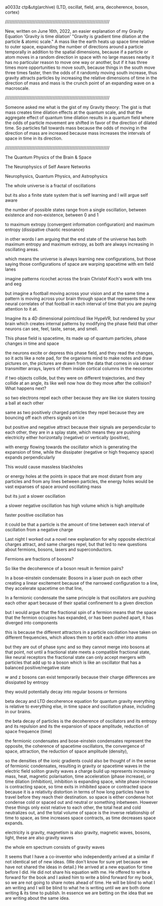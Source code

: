 a0033z ctp&utg(archive)
(LTD, oscillat, field, arra, decoherence, boson, cortex)

////////////////////////////////////////////////////////////////////

New, written on June 16th, 2022, an easier explanation of my Gravity Equation
'Gravity is time dilation'
"Gravity is gradient time dilation at the particle & atomic scale." A mass like the earth heats up space time relative to outer space, expanding the number of directions around a particle temporally in addition to the spatial dimensions, because if a particle or atom moves in a random direction in space with no large masses nearby it has no particular reason to move one way or another, but if it has three times more opportunities to move south, because things in the south move three times faster, then the odds of it randomly moving south increase, thus gravity attracts particles by increasing the relative dimensions of time in the direction of mass and mass is the crunch point of an expanding wave on a macroscale.


////////////////////////////////////////////////////////////////////

Someone asked me what is the gist of my Gravity theory: The gist is that mass creates time dilation effects at the quantum scale, and that the aggregate effect of quantum time dilation results in a quantum field where the odds of particle movement are shifted in favor of the direction of dilated time. So particles fall towards mass because the odds of moving in the direction of mass are increased because mass increases the intervals of space in time in its direction.

////////////////////////////////////////////////////////////////////

The Quantum Physics of the Brain & Space

The Neurophysics of Self Aware Networks

Neurophysics, Quantum Physics, and Astrophysics

The whole universe is a fractal of oscillations

but its also a finite state system that is self learning and I will argue self aware

the number of possible states range from a single oscillation, between existence and non-existence, between 0 and 1

to maximum extropy (convergent information configuration) and maximum entropy (dissipative chaotic resonance)

in other words I am arguing that the end state of the universe has both maximum entropy and maximum extropy, as both are always increasing in oscillating areas.

which means the universe is always learning new configurations, but those saying those configurations of space are warping spacetime with em field lanes

imagine patterns ricochet across the brain
Christof Koch's work with tms and eeg

but imagine a football moving across your vision and at the same time a pattern is moving across your brain through space that represents the new neural correlates of that football in each interval of time that you are paying attention to it at.

Imagine its a 4D dimensional pointcloud like HypeVR, but rendered by your brain which creates internal patterns by modifying the phase field that other neurons can see, feel, taste, sense, and smell.

This phase field is spacetime, its made up of quantum particles, phase changes in time and space

the neurons excite or depress this phase field, and they read the changes, so it acts like a note pad, for the organisms mind to make notes and draw pictures on, the pictures are drawn from the data that comes in via sensor transmitter arrays, layers of them inside cortical columns in the neocortex

if two objects collide, but they were on different trajectories, and they collide at an angle, its like well now how do they move after the collision? What happens next?

so two electrons repel each other because they are like ice skaters tossing a ball at each other

same as two positively charged particles they repel because they are bouncing off each others signals on ice

but positive and negative attract because their signals are perpendicular to each other, they are in a splay state, which means they are pushing electricity either horizontally (negative) or vertically (positive),

with energy flowing towards the oscillator which is generating the expansion of time, while the dissipater (negative or high frequency space) expands perpendicularly

This would cause massless blackholes

or energy holes at the points in space that are most distant from any particles and from any lines between particles, the energy holes would be vast expanses of space around oscillating mass

but its just a slower oscillation

a slower negative oscillation has high volume which is high amplitude

faster positive oscillation has 

it could be that a particle is the amount of time between each interval of oscillation from a negative charge 

Last night I worked out a novel new explanation for why opposite electrical charges attract, and same charges repel, but that led to new questions about fermions, bosons, lasers and superconductors.

Fermions are fractions of bosons?

So like the decoherence of a boson result in fermion pairs?

In a bose-einstein condensate: Bosons in a laser push on each other creating a linear excitement because of the narrowed configuration to a line, they accelerate spacetime on that line,

In a fermionic condensate the same principle is that oscillators are pushing each other apart because of their spatial confinement to a given direction

but I would argue that the fractional spin of a fermion means that the space that the fermion occupies has expanded, or has been pushed apart, it has diverged into components

this is because the different attractors in a particle oscillation have taken on different frequencies, which allows them to orbit each other into atoms 

but they are out of phase sync and so they cannot merge into bosons at that point, not until a fractional state meets a compatible fractional state, like neural receptors the fractional state can only accept mergers with particles that add up to a boson which is like an oscillator that has a balanced positive/negative state

w and z bosons can exist temporarily because their charge differences are dissipated by entropy

they would potentially decay into regular bosons or fermions

beta decay and LTD decoherence
equation for quantum gravity
everything is relative to everything else, in time space and oscillation phase, including in our brains.

the beta decay of particles is the decoherence of oscillators and its entropy and its repulsion and its the expansion of space amplitude, reduction of space frequence (time)

the fermionic condensates and bose-einstein condensates represent the opposite, the coherence of spacetime oscillators, the convergence of space, attraction, the reduction of space amplitude (density), 

so the densities of the ionic gradients could also be thought of in the sense of fermionic condensates, 
resulting in gravity or spacetime waves in the electric field
soliton gravity waves a charge build up represents increasing mass, heat, magnetic polarisation, time acceleration (phase increase), or time dilation (inhibition), inhibition is expanding space, white phase increase is contracting space, so time exits in inhibited space or contracted space because it is a relativity distortion in terms of how long particles have to travel before they reach their destination. so space is either condense hot condense cold or spaced out and neutral or something inbetween. However these things only exist relative to each other, the total heat and cold neutralizes out, and the total volume of space is the inverse relationship of time to space, as time increases space contracts, as time decreases space expands.

electricity is gravity, magnetism is also gravity, magnetic waves, bosons, light, these are also gravity waves

the whole em spectrum consists of gravity waves

It seems that I have a co-inventor who independently arrived at a similar if not identical set of new ideas. (We don't know for sure yet because we have not shared the ideas in detail.) He arrived at a new equation for time before I did. He did not share his equation with me. He offered to write a forward for the book and I asked him to write a blind forward for my book, so we are not going to share notes ahead of time. He will be blind to what I am writing and I will be blind to what he is writing until we are both done writing & its time to publish. In essence we are betting on the idea that we are writing about the same idea.
